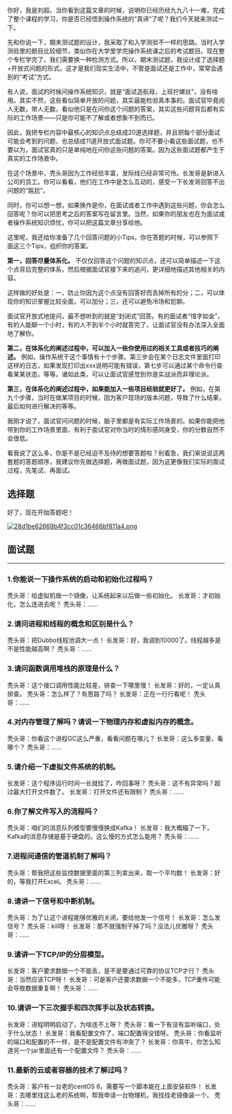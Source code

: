 你好，我是刘超。当你看到这篇文章的时候，说明你已经历经九九八十一难，完成了整个课程的学习，你是否已经悟到操作系统的“真谛”了呢？我们今天就来测试一下。

先和你说一下，期末测试题的设计，我采取了和入学测验不一样的思路。当时入学测验里的题目比较细节，类似你在大学里学完操作系统课之后的考试题目。现在整个专栏学完了，我们需要换一种检测方式。所以，期末测试题，我设计成了选择题+开放式问题的形式。这才是我们现实生活中，不管是面试还是工作中，常常会遇到的“考试”方式。

有人说，面试的时候问操作系统知识，就是“面试造航母，上班拧螺丝”，没有啥用。其实不然，这些看似简单开放的问题，其实最能检验真本事的。面试官毕竟阅人无数，带人无数，看似他只是在问你这个问题的答案，其实这些问题背后都有实际的工作场景——只是你可能不了解或者想象不到而已。

因此，我把专栏内容中最核心的知识点总结成20道选择题，并且把每个部分面试可能会考到的问题，也总结成11道开放式面试题。你可不要小看这些面试题，也不要以为，面试官真的只是单纯地在问你这些问题的答案。因为这些面试题都产生于真实的工作场景中。

在这个场景中，秃头哥因为工作经验丰富，发际线已经非常可怜。长发哥是新进入公司的员工。你可以看看，他们在工作中是怎么互动的，感受一下长发哥回答不出问题的“尴尬”。

同时，你可以想一想，如果换作是你，在面试或者工作中遇到这些问题，你会怎么回答呢？你可以把思考之后的答案写在留言里。当然，如果你的朋友也在为面试或者操作系统知识烦忧，你可以把这篇文章分享给他。

这里呢，我还给你准备了几个回答问题的小Tips。你在答题的时候，可以参照下面这三个Tips，组织你的答案。

**第一，回答尽量体系化。** 不仅仅回答这个问题的知识点，还可以简单描述一下这个点背后完整的体系，然后根据面试官接下来的追问，更详细地描述其他相关的内容。

这样做的好处是：一，防止你因为这个点没有回答好而丢掉所有的分；二，可以体现你的知识掌握比较全面，可以加分；三，还可以避免冷场和尬聊。

面试官开放式地提问，最不想听到的就是“封闭式”回答。有的面试者“惜字如金”，有的人能聊一个小时，有的人不到半个小时就答完了，让面试官没有办法深入全面地了解你。

**第二，在体系化的阐述过程中，可以加入一些你使用过的相关工具或者技巧的阐述。** 例如，操作系统干这个事情有十个步骤。第三步会在某个日志文件里面打印这样的日志，如果发现打印出xxx说明可能有错误，第七步可以通过某个命令行查看某某状态，等等。诸如此类，可以让面试官感觉到你是实战派而非理论派。

**第三，在体系化的阐述过程中，如果能加入一些项目经验就更好了。** 例如，在第九个步骤，当时在做某项目的时候，因为客户现场的版本问题，导致了什么结果，最后如何进行解决的等等。

我刚才说了，面试官问问题的时候，脑子里都是有实际工作场景的。如果你能把他带到你的工作场景里面，有利于面试官对你当时的情形感同身受，你的分数自然不会很低。

看我说了这么多，你是不是已经迫不及待的想要答题啦？别着急，我们来说说这两套题的答题顺序，我建议你先做选择题，再做面试题，因为这更像我们实际的面试过程，先笔试、再面试。

## 选择题

好了，现在开始答题吧！

[![28d1be62669b4f3cc01c36466bf811a4.png][]][28d1be62669b4f3cc01c36466bf811a4.png 1]

## 面试题

--------------------

### 1.你能说一下操作系统的启动和初始化过程吗？

秃头哥：给虚拟机做一个镜像，让系统起来以后做一些初始化。
长发哥：才初始化，怎么连进去呢？
秃头哥：……

### 2.请问进程和线程的概念和区别是什么？

秃头哥：把Dubbo线程池调大一点！
长发哥：好，我调到10000了。线程越多是不是性能越高啊？
秃头哥：……

### 3.请问函数调用堆栈的原理是什么？

秃头哥：这个接口调用性能比较差，排查一下哪里慢！
长发哥：好的，一定认真排查。
秃头哥：怎么样了？有思路了吗？
长发哥：正在一行行看呢！
秃头哥：……

### 4.对内存管理了解吗？请说一下物理内存和虚拟内存的概念。

秃头哥：你看这个进程GC这么严重，看看问题在哪儿？
长发哥：这么多变量，看哪个？
秃头哥：……

### 5.请介绍一下虚拟文件系统的机制。

长发哥：这个程序运行时间一长就挂了，咋回事呀？
秃头哥：这不有异常吗？超过最大打开文件数了。
长发哥：打开文件还有限制？
秃头哥：……

### 6.你了解文件写入的流程吗？

秃头哥：咱们的消息队列模型要慢慢换成Kafka！
长发哥：我大概瞄了一下，Kafka的消息存储是基于硬盘的。这么慢的方式怎么能用？
秃头哥：……

### 7.进程间通信的管道机制了解吗？

秃头哥：帮我把这些监控数据里面的第三列拿出来，取一个平均数！
长发哥：好的，等我打开Excel。
秃头哥：……

### 8.请讲一下信号和中断机制。

秃头哥：为了让这个进程能够优雅的关闭，要给他发一个信号！
长发哥：怎么发信号？
秃头哥：kill呀！
长发哥：那不就强制干掉了吗？没法儿优雅呀？
秃头哥：……

### 9.请讲一下TCP/IP的分层模型。

长发哥：客户要求数据一个不能丢，是不是要通过可靠的协议TCP才行？
秃头哥：当然应该TCP呀！
长发哥：可是客户还要求数据一个不能多，TCP重传可能会导致数据重复啊！
秃头哥：……

### 10.请讲一下三次握手和四次挥手以及状态转换。

长发哥：进程明明启动了，为啥连不上呀？
秃头哥：看一下有没有监听端口，处于什么状态！
长发哥：我看配置文件了，端口配置得没错呀。
秃头哥：你看监听的端口和配置的不一样，是不是配置文件有冲突了？
长发哥：你真牛，你怎么知道另一个jar里面还有一个配置文件？
秃头哥：……

### 11.最新的云或者容器的技术了解过吗？

秃头哥：客户有一台老的centOS 6，需要写一个脚本能在上面安装软件！
长发哥：去哪里找这么老的系统啊，帮我申请一台物理机，我找找老镜像装一个。
秃头哥：……


[28d1be62669b4f3cc01c36466bf811a4.png]: https://static001.geekbang.org/resource/image/28/a4/28d1be62669b4f3cc01c36466bf811a4.png
[28d1be62669b4f3cc01c36466bf811a4.png 1]: http://time.geekbang.org/quiz/intro?act_id=152&exam_id=337

